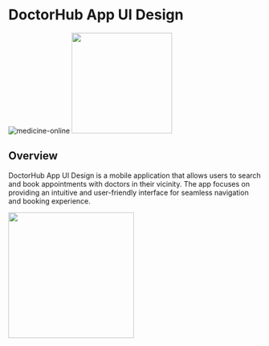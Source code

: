 # DoctorHub App UI Design

![medicine-online]()
<img src="https://github.com/DevPatel1109/DoctorHub-App-UI-Design/assets/96563522/d727c946-aa97-4e27-82ba-5dae9e831cf0" width="200" hight="200">


## Overview
DoctorHub App UI Design is a mobile application that allows users to search and book appointments with doctors in their vicinity. 
The app focuses on providing an intuitive and user-friendly interface for seamless navigation and booking experience.

<img src="https://github.com/DevPatel1109/DoctorHub-App-UI-Design/assets/96563522/170ba807-bb51-40c2-9d3b-66fe4055ca52" width="250">

